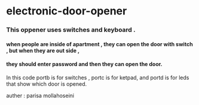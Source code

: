 # electronic-door-opener
### This oppener uses switches and keyboard . 
#### when people are inside of apartment , they can open the door with switch  , but when they are out side ,
#### they should enter password and then they can open the door.


In this code portb is for switches , portc is for ketpad, and portd is for leds that show which door is opened.

auther : parisa mollahoseini
